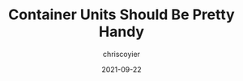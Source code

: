 ---
author: chriscoyier
date: 2021-09-22
permalink: false
publisher: css
tags:
  - css
  - container-queries
target_url: https://css-tricks.com/container-units-should-be-pretty-handy/
title: Container Units Should Be Pretty Handy
---